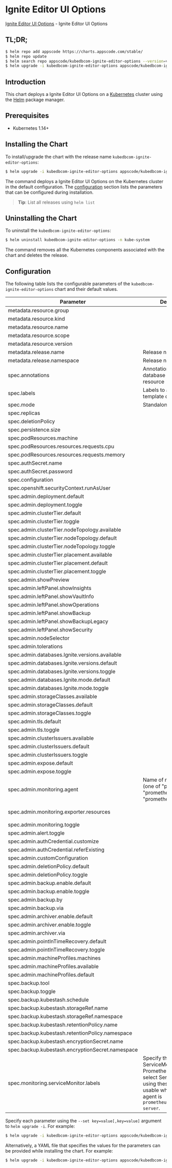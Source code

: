 # Ignite Editor UI Options

[Ignite Editor UI Options](https://byte.builders) - Ignite Editor UI Options

## TL;DR;

```bash
$ helm repo add appscode https://charts.appscode.com/stable/
$ helm repo update
$ helm search repo appscode/kubedbcom-ignite-editor-options --version=v0.20.0
$ helm upgrade -i kubedbcom-ignite-editor-options appscode/kubedbcom-ignite-editor-options -n kube-system --create-namespace --version=v0.20.0
```

## Introduction

This chart deploys a Ignite Editor UI Options on a [Kubernetes](http://kubernetes.io) cluster using the [Helm](https://helm.sh) package manager.

## Prerequisites

- Kubernetes 1.14+

## Installing the Chart

To install/upgrade the chart with the release name `kubedbcom-ignite-editor-options`:

```bash
$ helm upgrade -i kubedbcom-ignite-editor-options appscode/kubedbcom-ignite-editor-options -n kube-system --create-namespace --version=v0.20.0
```

The command deploys a Ignite Editor UI Options on the Kubernetes cluster in the default configuration. The [configuration](#configuration) section lists the parameters that can be configured during installation.

> **Tip**: List all releases using `helm list`

## Uninstalling the Chart

To uninstall the `kubedbcom-ignite-editor-options`:

```bash
$ helm uninstall kubedbcom-ignite-editor-options -n kube-system
```

The command removes all the Kubernetes components associated with the chart and deletes the release.

## Configuration

The following table lists the configurable parameters of the `kubedbcom-ignite-editor-options` chart and their default values.

|                    Parameter                     |                                                                                Description                                                                                |                                        Default                                        |
|--------------------------------------------------|---------------------------------------------------------------------------------------------------------------------------------------------------------------------------|---------------------------------------------------------------------------------------|
| metadata.resource.group                          |                                                                                                                                                                           | <code>kubedb.com</code>                                                               |
| metadata.resource.kind                           |                                                                                                                                                                           | <code>Ignite</code>                                                                   |
| metadata.resource.name                           |                                                                                                                                                                           | <code>ignites</code>                                                                  |
| metadata.resource.scope                          |                                                                                                                                                                           | <code>Namespaced</code>                                                               |
| metadata.resource.version                        |                                                                                                                                                                           | <code>v1alpha2</code>                                                                 |
| metadata.release.name                            | Release name                                                                                                                                                              | <code>""</code>                                                                       |
| metadata.release.namespace                       | Release namespace                                                                                                                                                         | <code>""</code>                                                                       |
| spec.annotations                                 | Annotations to add to the database custom resource                                                                                                                        | <code>{}</code>                                                                       |
| spec.labels                                      | Labels to add to all the template objects                                                                                                                                 | <code>{}</code>                                                                       |
| spec.mode                                        | Standalone, Replicaset                                                                                                                                                    | <code>Replicaset</code>                                                               |
| spec.replicas                                    |                                                                                                                                                                           | <code>3</code>                                                                        |
| spec.deletionPolicy                              |                                                                                                                                                                           | <code>WipeOut</code>                                                                  |
| spec.persistence.size                            |                                                                                                                                                                           | <code>2Gi</code>                                                                      |
| spec.podResources.machine                        |                                                                                                                                                                           | <code>""</code>                                                                       |
| spec.podResources.resources.requests.cpu         |                                                                                                                                                                           | <code>500m</code>                                                                     |
| spec.podResources.resources.requests.memory      |                                                                                                                                                                           | <code>1Gi</code>                                                                      |
| spec.authSecret.name                             |                                                                                                                                                                           | <code>""</code>                                                                       |
| spec.authSecret.password                         |                                                                                                                                                                           | <code>""</code>                                                                       |
| spec.configuration                               |                                                                                                                                                                           | <code>""</code>                                                                       |
| spec.openshift.securityContext.runAsUser         |                                                                                                                                                                           | <code>null</code>                                                                     |
| spec.admin.deployment.default                    |                                                                                                                                                                           | <code>Shared</code>                                                                   |
| spec.admin.deployment.toggle                     |                                                                                                                                                                           | <code>true</code>                                                                     |
| spec.admin.clusterTier.default                   |                                                                                                                                                                           | <code>"GeneralPurpose"</code>                                                         |
| spec.admin.clusterTier.toggle                    |                                                                                                                                                                           | <code>true</code>                                                                     |
| spec.admin.clusterTier.nodeTopology.available    |                                                                                                                                                                           | <code>[]</code>                                                                       |
| spec.admin.clusterTier.nodeTopology.default      |                                                                                                                                                                           | <code>""</code>                                                                       |
| spec.admin.clusterTier.nodeTopology.toggle       |                                                                                                                                                                           | <code>true</code>                                                                     |
| spec.admin.clusterTier.placement.available       |                                                                                                                                                                           | <code>[]</code>                                                                       |
| spec.admin.clusterTier.placement.default         |                                                                                                                                                                           | <code>""</code>                                                                       |
| spec.admin.clusterTier.placement.toggle          |                                                                                                                                                                           | <code>true</code>                                                                     |
| spec.admin.showPreview                           |                                                                                                                                                                           | <code>false</code>                                                                    |
| spec.admin.leftPanel.showInsights                |                                                                                                                                                                           | <code>true</code>                                                                     |
| spec.admin.leftPanel.showVaultInfo               |                                                                                                                                                                           | <code>true</code>                                                                     |
| spec.admin.leftPanel.showOperations              |                                                                                                                                                                           | <code>true</code>                                                                     |
| spec.admin.leftPanel.showBackup                  |                                                                                                                                                                           | <code>true</code>                                                                     |
| spec.admin.leftPanel.showBackupLegacy            |                                                                                                                                                                           | <code>false</code>                                                                    |
| spec.admin.leftPanel.showSecurity                |                                                                                                                                                                           | <code>false</code>                                                                    |
| spec.admin.nodeSelector                          |                                                                                                                                                                           | <code>{}</code>                                                                       |
| spec.admin.tolerations                           |                                                                                                                                                                           | <code>[]</code>                                                                       |
| spec.admin.databases.Ignite.versions.available   |                                                                                                                                                                           | <code>[]</code>                                                                       |
| spec.admin.databases.Ignite.versions.default     |                                                                                                                                                                           | <code>""</code>                                                                       |
| spec.admin.databases.Ignite.versions.toggle      |                                                                                                                                                                           | <code>true</code>                                                                     |
| spec.admin.databases.Ignite.mode.default         |                                                                                                                                                                           | <code>"Replicaset"</code>                                                             |
| spec.admin.databases.Ignite.mode.toggle          |                                                                                                                                                                           | <code>true</code>                                                                     |
| spec.admin.storageClasses.available              |                                                                                                                                                                           | <code>[]</code>                                                                       |
| spec.admin.storageClasses.default                |                                                                                                                                                                           | <code>""</code>                                                                       |
| spec.admin.storageClasses.toggle                 |                                                                                                                                                                           | <code>true</code>                                                                     |
| spec.admin.tls.default                           |                                                                                                                                                                           | <code>false</code>                                                                    |
| spec.admin.tls.toggle                            |                                                                                                                                                                           | <code>true</code>                                                                     |
| spec.admin.clusterIssuers.available              |                                                                                                                                                                           | <code>[]</code>                                                                       |
| spec.admin.clusterIssuers.default                |                                                                                                                                                                           | <code>""</code>                                                                       |
| spec.admin.clusterIssuers.toggle                 |                                                                                                                                                                           | <code>true</code>                                                                     |
| spec.admin.expose.default                        |                                                                                                                                                                           | <code>false</code>                                                                    |
| spec.admin.expose.toggle                         |                                                                                                                                                                           | <code>true</code>                                                                     |
| spec.admin.monitoring.agent                      | Name of monitoring agent (one of "prometheus.io", "prometheus.io/operator", "prometheus.io/builtin")                                                                      | <code>prometheus.io/operator</code>                                                   |
| spec.admin.monitoring.exporter.resources         |                                                                                                                                                                           | <code>{"limits":{"memory":"256Mi"},"requests":{"cpu":"100m","memory":"128Mi"}}</code> |
| spec.admin.monitoring.toggle                     |                                                                                                                                                                           | <code>true</code>                                                                     |
| spec.admin.alert.toggle                          |                                                                                                                                                                           | <code>true</code>                                                                     |
| spec.admin.authCredential.customize              |                                                                                                                                                                           | <code>true</code>                                                                     |
| spec.admin.authCredential.referExisting          |                                                                                                                                                                           | <code>true</code>                                                                     |
| spec.admin.customConfiguration                   |                                                                                                                                                                           | <code>true</code>                                                                     |
| spec.admin.deletionPolicy.default                |                                                                                                                                                                           | <code>WipeOut</code>                                                                  |
| spec.admin.deletionPolicy.toggle                 |                                                                                                                                                                           | <code>true</code>                                                                     |
| spec.admin.backup.enable.default                 |                                                                                                                                                                           | <code>true</code>                                                                     |
| spec.admin.backup.enable.toggle                  |                                                                                                                                                                           | <code>true</code>                                                                     |
| spec.admin.backup.by                             |                                                                                                                                                                           | <code>BackupConfiguration</code>                                                      |
| spec.admin.backup.via                            |                                                                                                                                                                           | <code>Restic</code>                                                                   |
| spec.admin.archiver.enable.default               |                                                                                                                                                                           | <code>false</code>                                                                    |
| spec.admin.archiver.enable.toggle                |                                                                                                                                                                           | <code>true</code>                                                                     |
| spec.admin.archiver.via                          |                                                                                                                                                                           | <code>Restic</code>                                                                   |
| spec.admin.pointInTimeRecovery.default           |                                                                                                                                                                           | <code>false</code>                                                                    |
| spec.admin.pointInTimeRecovery.toggle            |                                                                                                                                                                           | <code>true</code>                                                                     |
| spec.admin.machineProfiles.machines              |                                                                                                                                                                           | <code>[]</code>                                                                       |
| spec.admin.machineProfiles.available             |                                                                                                                                                                           | <code>[]</code>                                                                       |
| spec.admin.machineProfiles.default               |                                                                                                                                                                           | <code>""</code>                                                                       |
| spec.backup.tool                                 |                                                                                                                                                                           | <code>""</code>                                                                       |
| spec.backup.toggle                               |                                                                                                                                                                           | <code>true</code>                                                                     |
| spec.backup.kubestash.schedule                   |                                                                                                                                                                           | <code>""</code>                                                                       |
| spec.backup.kubestash.storageRef.name            |                                                                                                                                                                           | <code>""</code>                                                                       |
| spec.backup.kubestash.storageRef.namespace       |                                                                                                                                                                           | <code>""</code>                                                                       |
| spec.backup.kubestash.retentionPolicy.name       |                                                                                                                                                                           | <code>""</code>                                                                       |
| spec.backup.kubestash.retentionPolicy.namespace  |                                                                                                                                                                           | <code>""</code>                                                                       |
| spec.backup.kubestash.encryptionSecret.name      |                                                                                                                                                                           | <code>""</code>                                                                       |
| spec.backup.kubestash.encryptionSecret.namespace |                                                                                                                                                                           | <code>""</code>                                                                       |
| spec.monitoring.serviceMonitor.labels            | Specify the labels for ServiceMonitor. Prometheus crd will select ServiceMonitor using these labels. Only usable when monitoring agent is `prometheus.io/webhook server`. | <code>{}</code>                                                                       |


Specify each parameter using the `--set key=value[,key=value]` argument to `helm upgrade -i`. For example:

```bash
$ helm upgrade -i kubedbcom-ignite-editor-options appscode/kubedbcom-ignite-editor-options -n kube-system --create-namespace --version=v0.20.0 --set metadata.resource.group=kubedb.com
```

Alternatively, a YAML file that specifies the values for the parameters can be provided while
installing the chart. For example:

```bash
$ helm upgrade -i kubedbcom-ignite-editor-options appscode/kubedbcom-ignite-editor-options -n kube-system --create-namespace --version=v0.20.0 --values values.yaml
```

